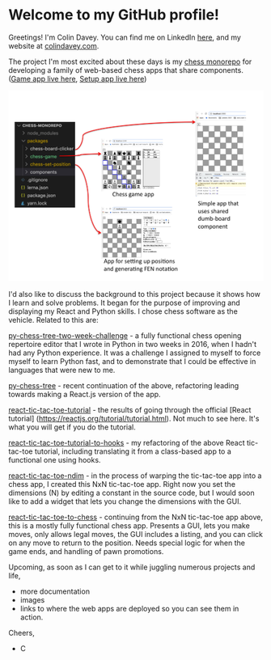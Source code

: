 # Welcome to my GitHub profile!

Greetings! I'm Colin Davey. You can find me on LinkedIn [here](https://www.linkedin.com/in/colinmdavey/), and my website at [colindavey.com](https://www.colindavey.com). 

The project I'm most excited about these days is my [chess monorepo](https://github.com/colindavey/chess-monorepo) for developing a family of web-based chess apps that share components. ([Game app live here](https://colindavey-chess-monorepo-game.netlify.app), [Setup app live here](https://colindavey-chess-monorepo-setup.netlify.app))

<img src="https://github.com/colindavey/colindavey/blob/main/images/chessMonorepoDiagram.jpg" width="600"/>

I'd also like to discuss the background to this project because it shows how I learn and solve problems. It began for the purpose of improving and displaying my React and Python skills. I chose chess software as the vehicle. Related to this are:

[py-chess-tree-two-week-challenge](https://github.com/colindavey/py-chess-tree-two-week-challenge) - a fully functional chess opening repertoire editor that I wrote in Python in two weeks in 2016, when I hadn't had any Python experience. It was a challenge I assigned to myself to force myself to learn Python fast, and to demonstrate that I could be effective in languages that were new to me. 

[py-chess-tree](https://github.com/colindavey/py-chess-tree) - recent continuation of the above, refactoring leading towards making a React.js version of the app. 

[react-tic-tac-toe-tutorial](https://github.com/colindavey/react-tic-tac-toe-tutorial) - the results of going through the official [React tutorial] (https://reactjs.org/tutorial/tutorial.html). Not much to see here. It's what you will get if you do the tutorial. 

[react-tic-tac-toe-tutorial-to-hooks](https://github.com/colindavey/react-tic-tac-toe-tutorial-to-hooks) - my refactoring of the above React tic-tac-toe tutorial, including translating it from a class-based app to a functional one using hooks. 

[react-tic-tac-toe-ndim](https://github.com/colindavey/react-tic-tac-toe-ndim) - in the process of warping the tic-tac-toe app into a chess app, I created this NxN tic-tac-toe app. Right now you set the dimensions (N) by editing a constant in the source code, but I would soon like to add a widget that lets you change the dimensions with the GUI. 

[react-tic-tac-toe-to-chess](https://github.com/colindavey/react-tic-tac-toe-to-chess) - continuing from the NxN tic-tac-toe app above, this is a mostly fully functional chess app. Presents a GUI, lets you make moves, only allows legal moves, the GUI includes a listing, and you can click on any move to return to the position. Needs special logic for when the game ends, and handling of pawn promotions. 

Upcoming, as soon as I can get to it while juggling numerous projects and life,
* more documentation
* images
* links to where the web apps are deployed so you can see them in action. 

Cheers,
- C

<!--
### Hi there 👋
**colindavey/colindavey** is a ✨ _special_ ✨ repository because its `README.md` (this file) appears on your GitHub profile.

Here are some ideas to get you started:

- 🔭 I’m currently working on ...
- 🌱 I’m currently learning ...
- 👯 I’m looking to collaborate on ...
- 🤔 I’m looking for help with ...
- 💬 Ask me about ...
- 📫 How to reach me: ...
- 😄 Pronouns: ...
- ⚡ Fun fact: ...
-->
